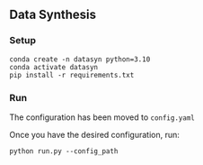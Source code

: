 ## Data Synthesis

### Setup
```
conda create -n datasyn python=3.10
conda activate datasyn
pip install -r requirements.txt
```

### Run

The configuration has been moved to `config.yaml`

Once you have the desired configuration, run:
```
python run.py --config_path
```

